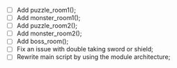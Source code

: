 - [ ] Add puzzle_room1();
- [ ] Add monster_room1();
- [ ] Add puzzle_room2();
- [ ] Add monster_room2();
- [ ] Add boss_room();
- [ ] Fix an issue with double taking sword or shield;
- [ ] Rewrite main script by using the module architecture;

